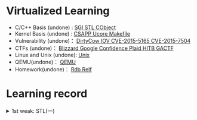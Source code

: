 # Virtualized Learning

- C/C++ Basis (undone) :       [SGI STL CObject](C++/)
- Kernel Basis (undone) :      [CSAPP Ucore Makefile](Kernel/)
- Vulnerability (undone)：    [DirtyCow IOV CVE-2015-5165 CVE-2015-7504](Vulnerability/)
- CTFs (undone)：                  [Blizzard Google Confidence Plaid HITB GACTF](CTFs/)
- Linux and Unix (undone):   [Unix](Unix/)
- QEMU(undone)：                [QEMU](QEMU/)
- Homework(undone)：        [Rdb Relf](Homework/)

# Learning record

<details>
<summary>1st weak: STL(一)</summary>


- 弄完STL vector
- 补C++
- 南大计算机基础

<details>
<summary>2rd weak: STL(二)</summary>


- 弄完STL list tree
- csapp 看到 2.3.2

</details>